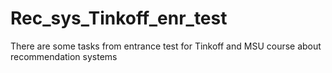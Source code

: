 # Rec_sys_Tinkoff_enr_test
There are some tasks from entrance test for Tinkoff and MSU course about recommendation systems
